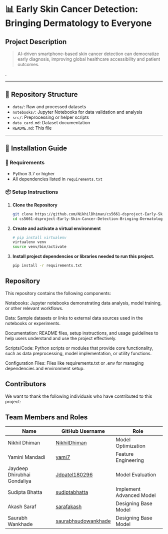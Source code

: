 # 📊 Early Skin Cancer Detection: Bringing Dermatology to Everyone

## Project Description 

> AI-driven smartphone-based skin cancer detection can democratize early diagnosis, improving global healthcare accessibility and patient outcomes.

.

---

## 📂 Repository Structure
- `data/`: Raw and processed datasets
- `notebooks/`: Jupyter Notebooks for data validation and analysis
- `src/`: Preprocessing or helper scripts
- `data_card.md`: Dataset documentation
- `README.md`: This file

---

## 🚀 Installation Guide

### 🔧 Requirements
- Python 3.7 or higher  
- All dependencies listed in `requirements.txt`

### 📦 Setup Instructions

1. **Clone the Repository**
   ```bash
   git clone https://github.com/NikhilDhiman/cs5661-dsproject-Early-Skin-Cancer-Detection-Bringing-Dermatology-to-Everyone.git
   cd cs5661-dsproject-Early-Skin-Cancer-Detection-Bringing-Dermatology-to-Everyone 
2. **Create and activate a virtual environment**

   ```bash
   # pip install virtualenv
   virtualenv venv
   source venv/bin/activate
   ```
3. **Install project dependencies or libraries needed to run this project.**

   ```bash
   pip install -r requirements.txt
   ```

## Repository 
This repository contains the following components:

Notebooks: Jupyter notebooks demonstrating data analysis, model training, or other relevant workflows.

Data: Sample datasets or links to external data sources used in the notebooks or experiments.

Documentation: README files, setup instructions, and usage guidelines to help users understand and use the project effectively.

Scripts/Code: Python scripts or modules that provide core functionality, such as data preprocessing, model implementation, or utility functions.

Configuration Files: Files like requirements.txt or .env for managing dependencies and environment setup.

## Contributors

We want to thank the following individuals who have contributed to this project:


## Team Members and Roles

| Name                        | GitHub Username                                                                 | Role                    |
|----------------------------|----------------------------------------------------------------------------------|-------------------------|
| Nikhil Dhiman              | [NikhilDhiman](https://github.com/NikhilDhiman)                                 | Model Optimization      |
| Yamini Mandadi             | [yami7](https://github.com/yami7)                                               | Feature Engineering     |
| Jaydeep Dhirubhai Gondaliya| [Jdpatel180296](https://github.com/Jdpatel180296)                               | Model Evaluation        |
| Sudipta Bhatta             | [sudiptabhatta](https://github.com/sudiptabhatta)                               | Implement Advanced Model|
| Akash Saraf                | [sarafakash](https://github.com/sarafakash)                                     | Designing Base Model    |
| Saurabh Wankhade           | [saurabhsudowankhade](https://github.com/saurabhsudowankhade)                   | Designing Base Model    |

